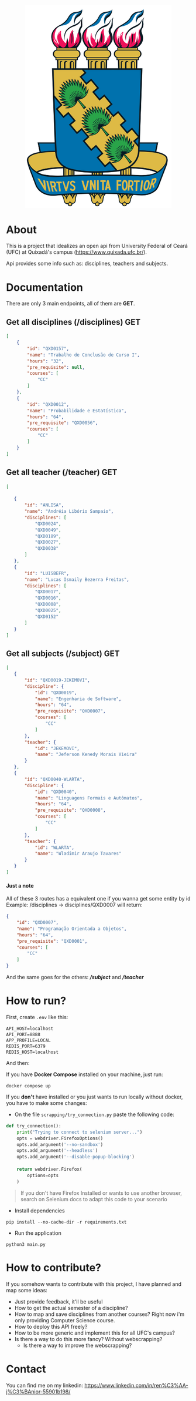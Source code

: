 <p align="center">
<img src ="assets/ufc.svg" width=400px>
</p>

# About

This is a project that idealizes an open api from University Federal of Ceará (UFC) at Quixadá's campus (https://www.quixada.ufc.br/). 

Api provides some info such as: disciplines, teachers and subjects. 

# Documentation

There are only 3 main endpoints, all of them are **GET**.

## Get all disciplines (/disciplines) GET

```json
[
    {
        "id": "QXD0157",
        "name": "Trabalho de Conclusão de Curso I",
        "hours": "32",
        "pre_requisite": null,
        "courses": [
            "CC"
        ]
    },
    {
        "id": "QXD0012",
        "name": "Probabilidade e Estatística",
        "hours": "64",
        "pre_requisite": "QXD0056",
        "courses": [
            "CC"
        ]
    }
]

```

## Get all teacher (/teacher) GET

 ```json
 [
    
    {
        "id": "ANLISA",
        "name": "Andréia Libório Sampaio",
        "disciplines": [
            "QXD0024",
            "QXD0049",
            "QXD0189",
            "QXD0027",
            "QXD0038"
        ]
    },
    {
        "id": "LUISBEFR",
        "name": "Lucas Ismaily Bezerra Freitas",
        "disciplines": [
            "QXD0017",
            "QXD0016",
            "QXD0008",
            "QXD0025",
            "QXD0152"
        ]
    }
 ]
 ```

 ## Get all subjects (/subject) GET

 ```json
 [
    {
        "id": "QXD0019-JEKEMOVI",
        "discipline": {
            "id": "QXD0019",
            "name": "Engenharia de Software",
            "hours": "64",
            "pre_requisite": "QXD0007",
            "courses": [
                "CC"
            ]
        },
        "teacher": {
            "id": "JEKEMOVI",
            "name": "Jeferson Kenedy Morais Vieira"
        }
    },
    {
        "id": "QXD0040-WLARTA",
        "discipline": {
            "id": "QXD0040",
            "name": "Linguagens Formais e Autômatos",
            "hours": "64",
            "pre_requisite": "QXD0008",
            "courses": [
                "CC"
            ]
        },
        "teacher": {
            "id": "WLARTA",
            "name": "Wladimir Araujo Tavares"
        }
    }
 ]
 ```

#### Just a note

All of these 3 routes has a equivalent one if you wanna get some entity by id Example: /disciplines -> disciplines/QXD0007 will return:

```json
{
    "id": "QXD0007",
    "name": "Programação Orientada a Objetos",
    "hours": "64",
    "pre_requisite": "QXD0001",
    "courses": [
        "CC"
    ]
}
```

And the same goes for the others: ***/subject*** and ***/teacher***

# How to run?

First, create `.env` like this:

```
API_HOST=localhost
API_PORT=8888
APP_PROFILE=LOCAL
REDIS_PORT=6379
REDIS_HOST=localhost
```
And then: 

If you have **Docker Compose** installed on your machine, just run:

```
docker compose up
```

If you **don't** have installed or you just wants to run locally without docker, you have to make some changes: 

- On the file `scrapping/try_connection.py` paste the following code:

```python    
def try_connection():
    print("Trying to connect to selenium server...") 
    opts = webdriver.FirefoxOptions()
    opts.add_argument('--no-sandbox')
    opts.add_argument('--headless')
    opts.add_argument('--disable-popup-blocking')

    return webdriver.Firefox(
        options=opts
    )
```

> If you don't have Firefox Installed or wants to use another browser, search on Selenium docs to adapt this code to your scenario

- Install dependencies
```
pip install --no-cache-dir -r requirements.txt
```
- Run the application
```
python3 main.py
```
# How to contribute?

If you somehow wants to contribute with this project, I have planned and map some ideas: 

- Just provide feedback, it'll be useful
- How to get the actual semester of a discipline? 
- How to map and save disciplines from another courses? Right now i'm only providing Computer Science course. 
- How to deploy this API freely?
- How to be more generic and implement this for all UFC's campus? 
- Is there a way to do this more fancy? Without webscrapping?
    - Is there a way to improve the webscrapping?


# Contact 

You can find me on my linkedin: https://www.linkedin.com/in/ren%C3%AA-j%C3%BAnior-55901b198/